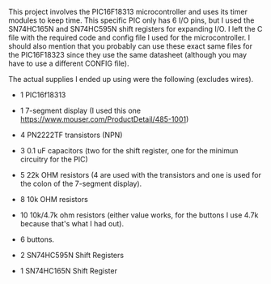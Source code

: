 This project involves the PIC16F18313 microcontroller and uses its timer modules to keep time.
This specific PIC only has 6 I/O pins, but I used the SN74HC165N and SN74HC595N shift registers for expanding I/O.
I left the C file with the required code and config file I used for the microcontroller.
I should also mention that you probably can use these exact same files for the PIC16F18323 since they use the same datasheet (although you may have to use a different CONFIG file).

The actual supplies I ended up using were the following (excludes wires).

* 1 PIC16f18313

* 1 7-segment display (I used this one https://www.mouser.com/ProductDetail/485-1001)

* 4 PN2222TF transistors (NPN)

* 3 0.1 uF capacitors (two for the shift register, one for the minimun circuitry for the PIC)

* 5 22k OHM resistors (4 are used with the transistors and one is used for the colon of the 7-segment display).

* 8 10k OHM resistors

* 10 10k/4.7k ohm resistors (either value works, for the buttons I use 4.7k because that's what I had out).

* 6 buttons.

* 2 SN74HC595N Shift Registers

* 1 SN74HC165N Shift Register

